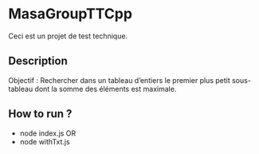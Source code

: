 # MasaGroupTTCpp
Ceci est un projet de test technique.

## Description
Objectif : Rechercher dans un tableau d’entiers le premier plus petit sous-tableau dont la somme des éléments est
maximale.

## How to run ?

- node index.js
OR
- node withTxt.js
